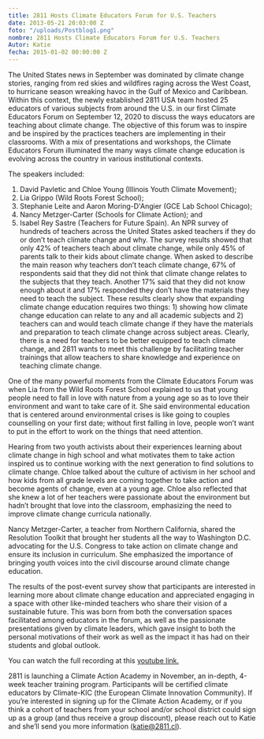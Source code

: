 ```yaml
---
title: 2811 Hosts Climate Educators Forum for U.S. Teachers
date: 2013-05-21 20:03:00 Z
foto: "/uploads/Postblog1.png"
nombre: 2811 Hosts Climate Educators Forum for U.S. Teachers
Autor: Katie
fecha: 2015-01-02 00:00:00 Z
---
```


The United States news in September was dominated by climate change stories, ranging from red skies and wildfires raging across the West Coast, to hurricane season wreaking havoc in the Gulf of Mexico and Caribbean. Within this context, the newly established 2811 USA team hosted 25 educators of various subjects from around the U.S. in our first Climate Educators Forum on September 12, 2020 to discuss the ways educators are teaching about climate change. The objective of this forum was to inspire and be inspired by the practices teachers are implementing in their classrooms. With a mix of presentations and workshops, the Climate Educators Forum illuminated the many ways climate change education is evolving across the country in various institutional contexts.

The speakers included: 
1. David Pavletic and Chloe Young (Illinois Youth Climate Movement); 
2. Lia Grippo (Wild Roots Forest School);
3. Stephanie Leite and Aaron Moring-D'Angier (GCE Lab School Chicago);
4. Nancy Metzger-Carter (Schools for Climate Action); and
5. Isabel Rey Sastre (Teachers for Future Spain).
An NPR survey of hundreds of teachers across the United States asked teachers if they do or don’t teach climate change and why. The survey results showed that only 42% of teachers teach about climate change, while only 45% of parents talk to their kids about climate change. When asked to describe the main reason why teachers don’t teach climate change, 67% of respondents said that they did not think that climate change relates to the subjects that they teach. Another 17% said that they did not know enough about it and 17% responded they don’t have the materials they need to teach the subject. These results clearly show that expanding climate change education requires two things: 1) showing how climate change education can relate to any and all academic subjects and 2) teachers can and would teach climate change if they have the materials and preparation to teach climate change across subject areas. Clearly, there is a need for teachers to be better equipped to teach climate change, and 2811 wants to meet this challenge by facilitating teacher trainings that allow teachers to share knowledge and experience on teaching climate change.

One of the many powerful moments from the Climate Educators Forum was when Lia from the Wild Roots Forest School explained to us that young people need to fall in love with nature from a young age so as to love their environment and want to take care of it. She said environmental education that is centered around environmental crises is like going to couples counselling on your first date; without first falling in love, people won’t want to put in the effort to work on the things that need attention. 

Hearing from two youth activists about their experiences learning about climate change in high school and what motivates them to take action inspired us to continue working with the next generation to find solutions to climate change. Chloe talked about the culture of activism in her school and how kids from all grade levels are coming together to take action and become agents of change, even at a young age. Chloe also reflected that she knew a lot of her teachers were passionate about the environment but hadn’t brought that love into the classroom, emphasizing the need to improve climate change curricula nationally.

Nancy Metzger-Carter, a teacher from Northern California, shared the Resolution Toolkit that brought her students all the way to Washington D.C. advocating for the U.S. Congress to take action on climate change and ensure its inclusion in curriculum. She emphasized the importance of bringing youth voices into the civil discourse around climate change education.

The results of the post-event survey show that participants are interested in learning more about climate change education and appreciated engaging in a space with other like-minded teachers who share their vision of a sustainable future. This was born from both the conversation spaces facilitated among educators in the forum, as well as the passionate presentations given by climate leaders, which gave insight to both the personal motivations of their work as well as the impact it has had on their students and global outlook.

You can watch the full recording at this [youtube link.](https://www.youtube.com/watch?v=RBVJxrkN3tg&feature=youtu.be)

2811 is launching a Climate Action Academy in November, an in-depth, 4-week teacher training program. Participants will be certified climate educators by Climate-KIC (the European Climate Innovation Community). If you’re interested in signing up for the Climate Action Academy, or if you think a cohort of teachers from your school and/or school district could sign up as a group (and thus receive a group discount), please reach out to Katie and she’ll send you more information (katie@2811.cl).
